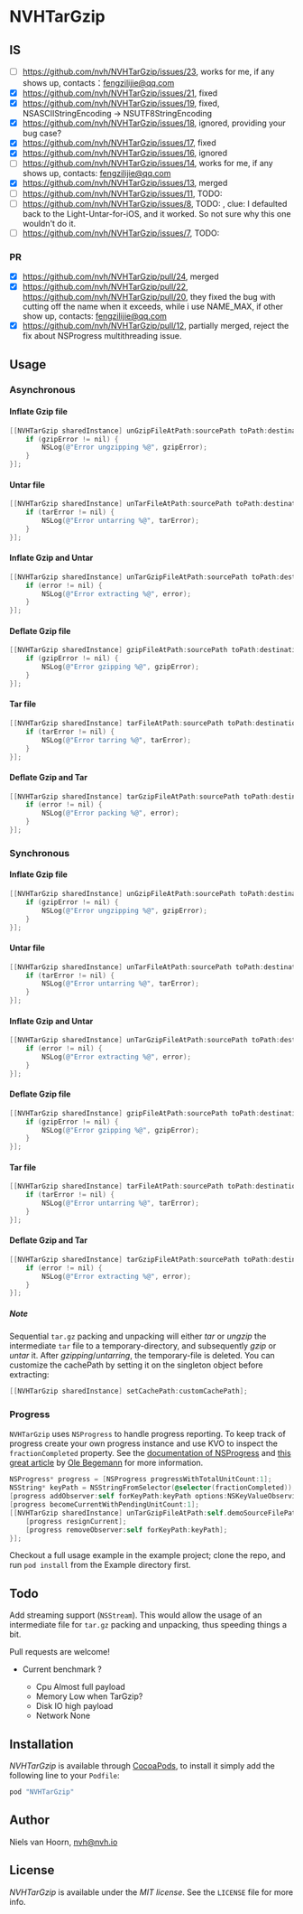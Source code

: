 # NVHTarGzip

## IS

* [ ] https://github.com/nvh/NVHTarGzip/issues/23, works for me, if any shows up, contacts：fengzilijie@qq.com
* [x] https://github.com/nvh/NVHTarGzip/issues/21, fixed
* [x] https://github.com/nvh/NVHTarGzip/issues/19, fixed, NSASCIIStringEncoding -> NSUTF8StringEncoding
* [x] https://github.com/nvh/NVHTarGzip/issues/18, ignored, providing your bug case?
* [x] https://github.com/nvh/NVHTarGzip/issues/17, fixed
* [x] https://github.com/nvh/NVHTarGzip/issues/16, ignored
* [ ] https://github.com/nvh/NVHTarGzip/issues/14, works for me, if any shows up, contacts: fengzilijie@qq.com
* [x] https://github.com/nvh/NVHTarGzip/issues/13, merged
* [ ] https://github.com/nvh/NVHTarGzip/issues/11, TODO:
* [ ] https://github.com/nvh/NVHTarGzip/issues/8, TODO: , clue: I defaulted back to the Light-Untar-for-iOS, and it worked. So not sure why this one wouldn't do it.
* [ ] https://github.com/nvh/NVHTarGzip/issues/7, TODO:

### PR

* [x] https://github.com/nvh/NVHTarGzip/pull/24, merged
* [x] https://github.com/nvh/NVHTarGzip/pull/22, https://github.com/nvh/NVHTarGzip/pull/20, they fixed the bug with cutting off the name when it exceeds, while i use NAME_MAX, if other show up, contacts: fengzilijie@qq.com
* [x] https://github.com/nvh/NVHTarGzip/pull/12, partially merged, reject the fix about NSProgress multithreading issue.

## Usage

### Asynchronous

#### Inflate Gzip file

```objective-c
[[NVHTarGzip sharedInstance] unGzipFileAtPath:sourcePath toPath:destinationPath completion:^(NSError* gzipError) {
    if (gzipError != nil) {
        NSLog(@"Error ungzipping %@", gzipError);
    }
}];
```

#### Untar file

```objective-c
[[NVHTarGzip sharedInstance] unTarFileAtPath:sourcePath toPath:destinationPath completion:^(NSError* tarError) {
    if (tarError != nil) {
        NSLog(@"Error untarring %@", tarError);
    }
}];
```

#### Inflate Gzip and Untar

```objective-c
[[NVHTarGzip sharedInstance] unTarGzipFileAtPath:sourcePath toPath:destinationPath completion:^(NSError* error) {
    if (error != nil) {
        NSLog(@"Error extracting %@", error);
    }
}];
```

#### Deflate Gzip file

```objective-c
[[NVHTarGzip sharedInstance] gzipFileAtPath:sourcePath toPath:destinationPath completion:^(NSError* gzipError) {
    if (gzipError != nil) {
        NSLog(@"Error gzipping %@", gzipError);
    }
}];
```

#### Tar file

```objective-c
[[NVHTarGzip sharedInstance] tarFileAtPath:sourcePath toPath:destinationPath completion:^(NSError* tarError) {
    if (tarError != nil) {
        NSLog(@"Error tarring %@", tarError);
    }
}];
```

#### Deflate Gzip and Tar

```objective-c
[[NVHTarGzip sharedInstance] tarGzipFileAtPath:sourcePath toPath:destinationPath completion:^(NSError* error) {
    if (error != nil) {
        NSLog(@"Error packing %@", error);
    }
}];
```


### Synchronous

#### Inflate Gzip file

```objective-c
[[NVHTarGzip sharedInstance] unGzipFileAtPath:sourcePath toPath:destinationPath completion:^(NSError* gzipError) {
    if (gzipError != nil) {
        NSLog(@"Error ungzipping %@", gzipError);
    }
}];
```

#### Untar file

```objective-c
[[NVHTarGzip sharedInstance] unTarFileAtPath:sourcePath toPath:destinationPath completion:^(NSError* tarError) {
    if (tarError != nil) {
        NSLog(@"Error untarring %@", tarError);
    }
}];
```

#### Inflate Gzip and Untar

```objective-c
[[NVHTarGzip sharedInstance] unTarGzipFileAtPath:sourcePath toPath:destinationPath completion:^(NSError* error) {
    if (error != nil) {
        NSLog(@"Error extracting %@", error);
    }
}];
```

#### Deflate Gzip file

```objective-c
[[NVHTarGzip sharedInstance] gzipFileAtPath:sourcePath toPath:destinationPath completion:^(NSError* gzipError) {
    if (gzipError != nil) {
        NSLog(@"Error gzipping %@", gzipError);
    }
}];
```

#### Tar file

```objective-c
[[NVHTarGzip sharedInstance] tarFileAtPath:sourcePath toPath:destinationPath completion:^(NSError* tarError) {
    if (tarError != nil) {
        NSLog(@"Error untarring %@", tarError);
    }
}];
```

#### Deflate Gzip and Tar

```objective-c
[[NVHTarGzip sharedInstance] tarGzipFileAtPath:sourcePath toPath:destinationPath completion:^(NSError* error) {
    if (error != nil) {
        NSLog(@"Error extracting %@", error);
    }
}];
```

##### Note
Sequential `tar.gz` packing and unpacking will either *tar* or *ungzip* the intermediate `tar` file to a temporary-directory, and subsequently *gzip* or *untar* it. After *gzipping*/*untarring*, the temporary-file is deleted. You can customize the cachePath by setting it on the singleton object before extracting:

```objective-c
[[NVHTarGzip sharedInstance] setCachePath:customCachePath];
```

### Progress 

`NVHTarGzip` uses `NSProgress` to handle progress reporting. To keep track of progress create your own progress instance and use KVO to inspect the `fractionCompleted` property. See the [documentation of NSProgress](https://developer.apple.com/library/ios/documentation/Foundation/Reference/NSProgress_Class/Reference/Reference.html) and [this great article](http://oleb.net/blog/2014/03/nsprogress/) by [Ole Begemann](https://github.com/ole) for more information.

```objective-c
NSProgress* progress = [NSProgress progressWithTotalUnitCount:1];
NSString* keyPath = NSStringFromSelector(@selector(fractionCompleted));
[progress addObserver:self forKeyPath:keyPath options:NSKeyValueObservingOptionInitial context:NVHProgressFractionCompletedObserverContext];
[progress becomeCurrentWithPendingUnitCount:1];
[[NVHTarGzip sharedInstance] unTarGzipFileAtPath:self.demoSourceFilePath toPath:self.demoDestinationFilePath completion:^(NSError* error) {
    [progress resignCurrent];
    [progress removeObserver:self forKeyPath:keyPath];
}];
```

Checkout a full usage example in the example project; clone the repo, and run `pod install` from the Example directory first.

## Todo

Add streaming support (`NSStream`). This would allow the usage of an intermediate file for `tar.gz` packing and unpacking, thus speeding things a bit.

Pull requests are welcome!

* Current benchmark ?

    - Cpu           Almost full payload
    - Memory        Low when TarGzip?
    - Disk          IO high payload
    - Network       None

## Installation

*NVHTarGzip* is available through [CocoaPods](http://cocoapods.org), to install
it simply add the following line to your `Podfile`:

```ruby
pod "NVHTarGzip"
```

## Author

Niels van Hoorn, nvh@nvh.io

## License

*NVHTarGzip* is available under the *MIT license*. See the `LICENSE` file for more info.
